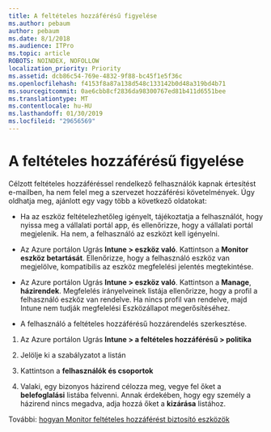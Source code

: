 ```yaml
---
title: A feltételes hozzáférésű figyelése
ms.author: pebaum
author: pebaum
ms.date: 8/1/2018
ms.audience: ITPro
ms.topic: article
ROBOTS: NOINDEX, NOFOLLOW
localization_priority: Priority
ms.assetid: dcb86c54-769e-4832-9f88-bc45f1e5f36c
ms.openlocfilehash: f4153f8a87a138d548c133142b0d48a319bd4b71
ms.sourcegitcommit: 0ae6cbb8cf2836da98300767ed81b411d6551bee
ms.translationtype: MT
ms.contentlocale: hu-HU
ms.lasthandoff: 01/30/2019
ms.locfileid: "29656569"
---
```

# <a name="monitoring-conditional-access"></a>A feltételes hozzáférésű figyelése

Célzott feltételes hozzáféréssel rendelkező felhasználók kapnak értesítést e-mailben, ha nem felel meg a szervezet hozzáférési követelmények. Úgy oldhatja meg, ajánlott egy vagy több a következő oldatokat:
  
- Ha az eszköz feltételezhetőleg igényelt, tájékoztatja a felhasználót, hogy nyissa meg a vállalati portál app, és ellenőrizze, hogy a vállalati portál megjelenik. Ha nem, a felhasználó az eszközt kell igényelni.
    
- Az Azure portálon Ugrás **Intune \> eszköz való**. Kattintson a **Monitor** **eszköz betartását**. Ellenőrizze, hogy a felhasználó eszköz van megjelölve, kompatibilis az eszköz megfelelési jelentés megtekintése. 
    
- Az Azure portálon Ugrás **Intune \> eszköz való**. Kattintson a **Manage**, **házirendek**. Megfelelés irányelveinek listája ellenőrizze, hogy a profil a felhasználó eszköz van rendelve. Ha nincs profil van rendelve, majd Intune nem tudják megfelelési Eszközállapot megerősítéséhez. 
    
- A felhasználó a feltételes hozzáférésű hozzárendelés szerkesztése.
    
1. Az Azure portálon Ugrás **Intune \> a feltételes hozzáférésű \> politika**
    
2. Jelölje ki a szabályzatot a listán
    
3. Kattintson a **felhasználók és csoportok**
    
4. Valaki, egy bizonyos házirend célozza meg, vegye fel őket a **belefoglalási** listába felvenni. Annak érdekében, hogy egy személy a házirend nincs megadva, adja hozzá őket a **kizárása** listához. 
    
További: [hogyan Monitor feltételes hozzáférést biztosító eszközök](https://docs.microsoft.com/intune/conditional-access-exchange-monitor)
  

